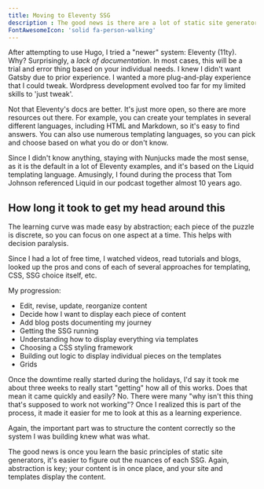 ```yaml
---
title: Moving to Eleventy SSG
description : The good news is there are a lot of static site generators to choose from, and that they all work similarly. The bad news is there are a lot of static site generators to choose from, and that they all work similarly.
FontAwesomeIcon: 'solid fa-person-walking'
---
```


After attempting to use Hugo, I tried a "newer" system: Eleventy (11ty). Why? Surprisingly, a *lack of documentation*. In most cases, this will be a trial and error thing based on your individual needs. I knew I didn't want Gatsby due to prior experience. I wanted a more plug-and-play experience that I could tweak. Wordpress development evolved too far for my limited skills to 'just tweak'.

Not that Eleventy's docs are better. It's just more open, so there are more resources out there. For example, you can create your templates in several different languages, including HTML and Markdown, so it's easy to find answers. You can also use numerous templating languages, so you can pick and choose based on what you do or don't know.

Since I didn't know anything, staying with Nunjucks made the most sense, as it is the default in a lot of Eleventy examples, and it's based on the Liquid templating language. Amusingly, I found during the process that Tom Johnson referenced Liquid in our podcast together almost 10 years ago.

## How long it took to get my head around this

The learning curve was made easy by abstraction; each piece of the puzzle is discrete, so you can focus on one aspect at a time. This helps with decision paralysis.

Since I had a lot of free time, I watched videos, read tutorials and blogs, looked up the pros and cons of each of several approaches for templating, CSS, SSG choice itself, etc.

My progression:

- Edit, revise, update, reorganize content
- Decide how I want to display each piece of content
- Add blog posts documenting my journey
- Getting the SSG running
- Understanding how to display everything via templates
- Choosing a CSS styling framework
- Building out logic to display individual pieces on the templates
- Grids

Once the downtime really started during the holidays, I'd say it took me about three weeks to really start "getting" how all of this works. Does that mean it came quickly and easily? No. There were many "why isn't this thing that's supposed to work not working"? Once I realized this is part of the process, it made it easier for me to look at this as a learning experience.

Again, the important part was to structure the content correctly so the system I was building knew what was what.

The good news is once you learn the basic principles of static site generators, it's easier to figure out the nuances of each SSG. Again, abstraction is key; your content is in once place, and your site and templates display the content.